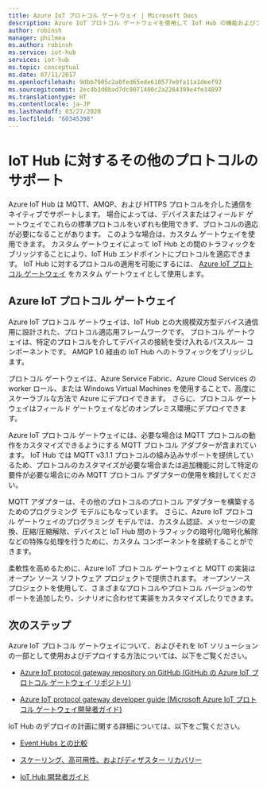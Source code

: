 ```yaml
---
title: Azure IoT プロトコル ゲートウェイ | Microsoft Docs
description: Azure IoT プロトコル ゲートウェイを使用して IoT Hub の機能およびプロトコルのサポートを拡張し、IoT Hub ではネイティブでサポートされていないプロトコルを使用してデバイスとハブの接続を有効にする方法。
author: robinsh
manager: philmea
ms.author: robinsh
ms.service: iot-hub
services: iot-hub
ms.topic: conceptual
ms.date: 07/11/2017
ms.openlocfilehash: 9dbb7905c2a0fed65ede610577e0fa11a1deef92
ms.sourcegitcommit: 2ec4b3d0bad7dc0071400c2a2264399e4fe34897
ms.translationtype: HT
ms.contentlocale: ja-JP
ms.lasthandoff: 03/27/2020
ms.locfileid: "60345398"
---
```

# <a name="support-additional-protocols-for-iot-hub"></a>IoT Hub に対するその他のプロトコルのサポート

Azure IoT Hub は MQTT、AMQP、および HTTPS プロトコルを介した通信をネイティブでサポートします。 場合によっては、デバイスまたはフィールド ゲートウェイでこれらの標準プロトコルをいずれも使用できず、プロトコルの適応が必要になることがあります。 このような場合は、カスタム ゲートウェイを使用できます。 カスタム ゲートウェイによって IoT Hub との間のトラフィックをブリッジすることにより、IoT Hub エンドポイントにプロトコルを適応できます。 IoT Hub に対するプロトコルの適用を可能にするには、 [Azure IoT プロトコル ゲートウェイ](https://github.com/Azure/azure-iot-protocol-gateway/blob/master/README.md) をカスタム ゲートウェイとして使用します。

## <a name="azure-iot-protocol-gateway"></a>Azure IoT プロトコル ゲートウェイ

Azure IoT プロトコル ゲートウェイは、IoT Hub との大規模双方型デバイス通信用に設計された、プロトコル適応用フレームワークです。 プロトコル ゲートウェイは、特定のプロトコルを介してデバイスの接続を受け入れるパススルー コンポーネントです。 AMQP 1.0 経由の IoT Hub へのトラフィックをブリッジします。

プロトコル ゲートウェイは、Azure Service Fabric、Azure Cloud Services の worker ロール、または Windows Virtual Machines を使用することで、高度にスケーラブルな方法で Azure にデプロイできます。 さらに、プロトコル ゲートウェイはフィールド ゲートウェイなどのオンプレミス環境にデプロイできます。

Azure IoT プロトコル ゲートウェイには、必要な場合は MQTT プロトコルの動作をカスタマイズできるようにする MQTT プロトコル アダプターが含まれています。 IoT Hub では MQTT v3.1.1 プロトコルの組み込みサポートを提供しているため、プロトコルのカスタマイズが必要な場合または追加機能に対して特定の要件が必要な場合にのみ MQTT プロトコル アダプターの使用を検討してください。

MQTT アダプターは、その他のプロトコルのプロトコル アダプターを構築するためのプログラミング モデルにもなっています。 さらに、Azure IoT プロトコル ゲートウェイのプログラミング モデルでは、カスタム認証、メッセージの変換、圧縮/圧縮解除、デバイスと IoT Hub 間のトラフィックの暗号化/暗号化解除などの特殊な処理を行うために、カスタム コンポーネントを接続することができます。

柔軟性を高めるために、Azure IoT プロトコル ゲートウェイと MQTT の実装はオープン ソース ソフトウェア プロジェクトで提供されます。 オープンソース プロジェクトを使用して、さまざまなプロトコルやプロトコル バージョンのサポートを追加したり、シナリオに合わせて実装をカスタマイズしたりできます。 

## <a name="next-steps"></a>次のステップ

Azure IoT プロトコル ゲートウェイについて、およびそれを IoT ソリューションの一部として使用およびデプロイする方法については、以下をご覧ください。

* [Azure IoT protocol gateway repository on GitHub (GitHub の Azure IoT プロトコル ゲートウェイ リポジトリ)](https://github.com/Azure/azure-iot-protocol-gateway/blob/master/README.md)

* [Azure IoT protocol gateway developer guide (Microsoft Azure  IoT プロトコル ゲートウェイ開発者ガイド)](https://github.com/Azure/azure-iot-protocol-gateway/blob/master/docs/DeveloperGuide.md)

IoT Hub のデプロイの計画に関する詳細については、以下をご覧ください。

* [Event Hubs との比較](iot-hub-compare-event-hubs.md)

* [スケーリング、高可用性、およびディザスター リカバリー](iot-hub-scaling.md)

* [IoT Hub 開発者ガイド](iot-hub-devguide.md)
